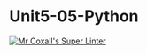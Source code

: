 # Unit5-05-Python
[![Mr Coxall's Super Linter](https://github.com/ICS3U-Programming-VanN/Unit5-05-Python/workflows/Mr%20Coxall's%20Super%20Linter/badge.svg)](https://github.com/ICS3U-Programming-VanN/Unit5-05-Python/actions/)